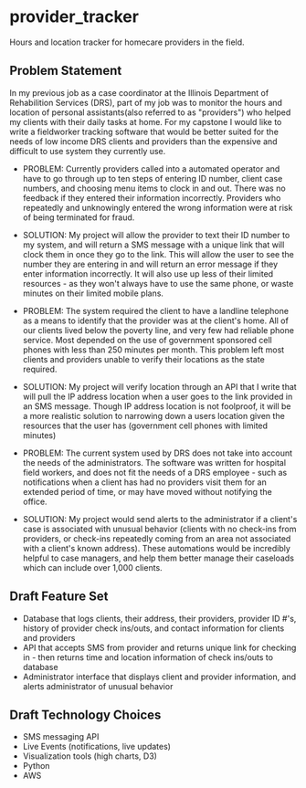 # provider_tracker
Hours and location tracker for homecare providers in the field.

## Problem Statement

In my previous job as a case coordinator at the Illinois Department of Rehabilition Services (DRS), part of my job was to monitor the hours and location of personal assistants(also referred to as "providers") who helped my clients with their daily tasks at home.  For my capstone I would like to write a fieldworker tracking software that would be better suited for the needs of low income DRS clients and providers than the expensive and difficult to use system they currently use.

* PROBLEM: Currently providers called into a automated operator and have to go through up to ten steps of entering ID number, client case numbers, and choosing menu items to clock in and out.  There was no feedback if they entered their information incorrectly.  Providers who repeatedly and unknowingly entered the wrong information were at risk of being terminated for fraud.

* SOLUTION: My project will allow the provider to text their ID number to my system, and will return a SMS message with a unique link that will clock them in once they go to the link.  This will allow the user to see the number they are entering in and will return an error message if they enter information incorrectly.  It will also use up less of their limited resources - as they won't always have to use the same phone, or waste minutes on their limited mobile plans.

* PROBLEM: The system required the client to have a landline telephone as a means to identify that the provider was at the client's home.  All of our clients lived below the poverty line, and very few had reliable phone service.  Most depended on the use of government sponsored cell phones with less than 250 minutes per month.  This problem left most clients and providers unable to verify their locations as the state required.

* SOLUTION:  My project will verify location through an API that I write that will pull the IP address location when a user goes to the link provided in an SMS message.  Though IP address location is not foolproof, it will be a more realistic solution to narrowing down a users location given the resources that the user has (government cell phones with limited minutes) 

* PROBLEM: The current system used by DRS does not take into account the needs of the administrators.  The software was written for hospital field workers, and does not fit the needs of a DRS employee - such as notifications when a client has had no providers visit them for an extended period of time, or may have moved without notifying the office.

* SOLUTION:  My project would send alerts to the administrator if a client's case is associated with unusual behavior (clients with no check-ins from providers, or check-ins repeatedly coming from an area not associated with a client's known address).  These automations would be incredibly helpful to case managers, and help them better manage their caseloads which can include over 1,000 clients.

## Draft Feature Set

* Database that logs clients, their address, their providers, provider ID #'s, history of provider check ins/outs, and contact information for clients and providers
* API that accepts SMS from provider and returns unique link for checking in - then returns time and location information of check ins/outs to database
* Administrator interface that displays client and provider information, and alerts administrator of unusual behavior

## Draft Technology Choices
* SMS messaging API
* Live Events (notifications, live updates)
* Visualization tools (high charts, D3)
* Python
* AWS
